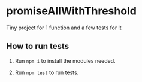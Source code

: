 # promiseAllWithThreshold
Tiny project for 1 function and a few tests for it

## How to run tests

1. Run `npm i` to install the modules needed.

2. Run `npm test` to run tests.